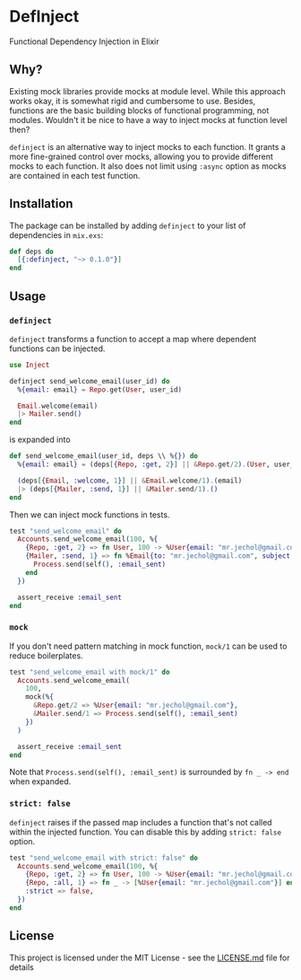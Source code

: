 # DefInject

Functional Dependency Injection in Elixir

## Why?
Existing mock libraries provide mocks at module level. While this approach works okay, it is somewhat rigid and cumbersome to use. Besides, functions are the basic building blocks of functional programming, not modules. Wouldn't it be nice to have a way to inject mocks at function level then?

`definject` is an alternative way to inject mocks to each function. It grants a more fine-grained control over mocks, allowing you to provide different mocks to each function. It also does not limit using `:async` option as mocks are contained in each test function.

## Installation

The package can be installed by adding `definject` to your list of dependencies
in `mix.exs`:

```elixir
def deps do
  [{:definject, "~> 0.1.0"}]
end
```

## Usage

### `definject`

`definject` transforms a function to accept a map where dependent functions can be injected.

```elixir
use Inject

definject send_welcome_email(user_id) do
  %{email: email} = Repo.get(User, user_id)

  Email.welcome(email)
  |> Mailer.send()
end
```

is expanded into

```elixir
def send_welcome_email(user_id, deps \\ %{}) do
  %{email: email} = (deps[{Repo, :get, 2}] || &Repo.get/2).(User, user_id)

  (deps[{Email, :welcome, 1}] || &Email.welcome/1).(email)
  |> (deps[{Mailer, :send, 1}] || &Mailer.send/1).()
end
```

Then we can inject mock functions in tests.

```elixir
test "send_welcome_email" do
  Accounts.send_welcome_email(100, %{
    {Repo, :get, 2} => fn User, 100 -> %User{email: "mr.jechol@gmail.com"} end,
    {Mailer, :send, 1} => fn %Email{to: "mr.jechol@gmail.com", subject: "Welcome"} ->
      Process.send(self(), :email_sent)
    end
  })

  assert_receive :email_sent
end
```

### `mock`
If you don't need pattern matching in mock function, `mock/1` can be used to reduce boilerplates.

```elixir
test "send_welcome_email with mock/1" do
  Accounts.send_welcome_email(
    100,
    mock(%{
      &Repo.get/2 => %User{email: "mr.jechol@gmail.com"},
      &Mailer.send/1 => Process.send(self(), :email_sent)
    })
  )

  assert_receive :email_sent
end
```

Note that `Process.send(self(), :email_sent)` is surrounded by `fn _ -> end` when expanded.

### `strict: false`

`definject` raises if the passed map includes a function that's not called within the injected function.
You can disable this by adding `strict: false` option.

```elixir
test "send_welcome_email with strict: false" do
  Accounts.send_welcome_email(100, %{
    {Repo, :get, 2} => fn User, 100 -> %User{email: "mr.jechol@gmail.com"} end,
    {Repo, :all, 1} => fn _ -> [%User{email: "mr.jechol@gmail.com"}] end,
    :strict => false,
  })
end
```


## License

This project is licensed under the MIT License - see the [LICENSE.md](LICENSE.md) file for details
